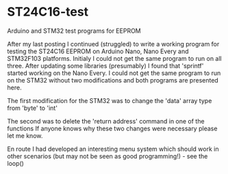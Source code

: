 # ST24C16-test
Arduino and STM32 test programs for EEPROM

After my last posting I continued (struggled) to write a working program for testing the ST24C16 EEPROM on Arduino Nano, Nano Every and STM32F103 platforms. Initialy I could not get the same program to run on all three. After updating some libraries (presumably) I found that 'sprintf' started working on the Nano Every. I could not get the same program to run on the STM32 without two modifications and both programs are presented here.

The first modification for the STM32 was to change the 'data' array type from 'byte' to 'int'

The second was to delete the 'return address' command in one of the functions
If anyone knows why these two changes were necessary please let me know.


En route I had developed an interesting menu system which should work in other scenarios (but may not be seen as good programming!) - see the loop()
